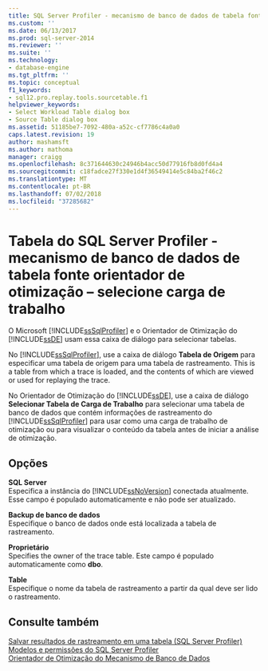 ```yaml
---
title: SQL Server Profiler - mecanismo de banco de dados de tabela fonte orientador de otimização – selecione a tabela de carga de trabalho | Microsoft Docs
ms.custom: ''
ms.date: 06/13/2017
ms.prod: sql-server-2014
ms.reviewer: ''
ms.suite: ''
ms.technology:
- database-engine
ms.tgt_pltfrm: ''
ms.topic: conceptual
f1_keywords:
- sql12.pro.replay.tools.sourcetable.f1
helpviewer_keywords:
- Select Workload Table dialog box
- Source Table dialog box
ms.assetid: 51185be7-7092-480a-a52c-cf7786c4a0a0
caps.latest.revision: 19
author: mashamsft
ms.author: mathoma
manager: craigg
ms.openlocfilehash: 8c371644630c24946b4acc50d77916fb8d0fd4a4
ms.sourcegitcommit: c18fadce27f330e1d4f36549414e5c84ba2f46c2
ms.translationtype: MT
ms.contentlocale: pt-BR
ms.lasthandoff: 07/02/2018
ms.locfileid: "37285682"
---
```

# <a name="sql-server-profiler---source-table-database-engine-tuning-advisor---select-workload-table"></a>Tabela do SQL Server Profiler - mecanismo de banco de dados de tabela fonte orientador de otimização – selecione carga de trabalho
  O Microsoft [!INCLUDE[ssSqlProfiler](../includes/sssqlprofiler-md.md)] e o Orientador de Otimização do [!INCLUDE[ssDE](../includes/ssde-md.md)] usam essa caixa de diálogo para selecionar tabelas.  
  
 No [!INCLUDE[ssSqlProfiler](../includes/sssqlprofiler-md.md)], use a caixa de diálogo **Tabela de Origem** para especificar uma tabela de origem para uma tabela de rastreamento. This is a table from which a trace is loaded, and the contents of which are viewed or used for replaying the trace.  
  
 No Orientador de Otimização do [!INCLUDE[ssDE](../includes/ssde-md.md)], use a caixa de diálogo **Selecionar Tabela de Carga de Trabalho** para selecionar uma tabela de banco de dados que contém informações de rastreamento do [!INCLUDE[ssSqlProfiler](../includes/sssqlprofiler-md.md)] para usar como uma carga de trabalho de otimização ou para visualizar o conteúdo da tabela antes de iniciar a análise de otimização.  
  
## <a name="options"></a>Opções  
 **SQL Server**  
 Especifica a instância do [!INCLUDE[ssNoVersion](../includes/ssnoversion-md.md)] conectada atualmente. Esse campo é populado automaticamente e não pode ser atualizado.  
  
 **Backup de banco de dados**  
 Especifique o banco de dados onde está localizada a tabela de rastreamento.  
  
 **Proprietário**  
 Specifies the owner of the trace table. Este campo é populado automaticamente como **dbo**.  
  
 **Table**  
 Especifique o nome da tabela de rastreamento a partir da qual deve ser lido o rastreamento.  
  
## <a name="see-also"></a>Consulte também  
 [Salvar resultados de rastreamento em uma tabela &#40;SQL Server Profiler&#41;](../tools/sql-server-profiler/save-trace-results-to-a-table-sql-server-profiler.md)   
 [Modelos e permissões do SQL Server Profiler](../tools/sql-server-profiler/sql-server-profiler-templates-and-permissions.md)   
 [Orientador de Otimização do Mecanismo de Banco de Dados](../relational-databases/performance/database-engine-tuning-advisor.md)  
  
  
